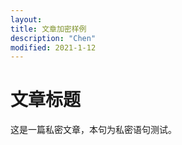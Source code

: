 ```yaml
---
layout:
title: 文章加密样例  
description: "Chen"
modified: 2021-1-12
---  
```

# 文章标题  
这是一篇私密文章，本句为私密语句测试。
